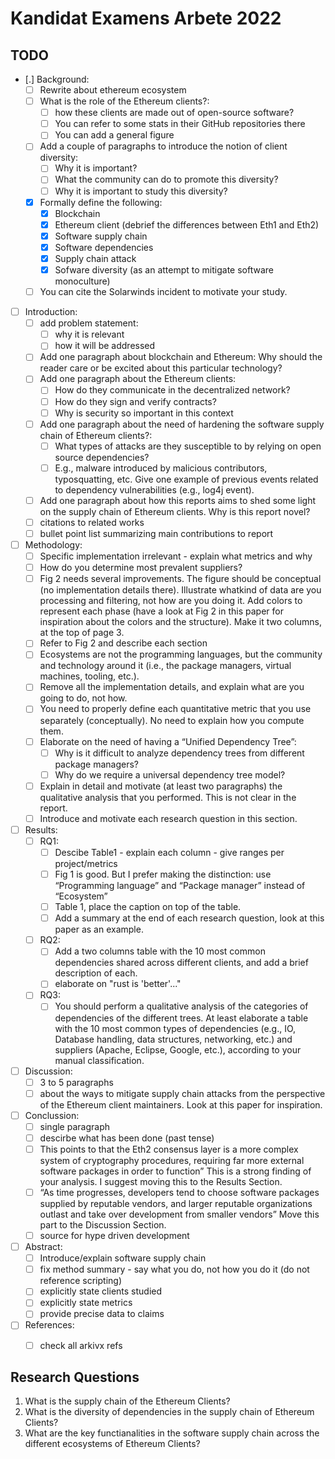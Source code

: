 # Kandidat Examens Arbete 2022

## TODO

- [.] Background:
    - [ ] Rewrite about ethereum ecosystem
    - [ ] What is the role of the Ethereum clients?:
        - [ ] how these clients are made out of open-source software?
        - [ ] You can refer to some stats in their GitHub repositories there
        - [ ] You can add a general figure
    - [ ] Add a couple of paragraphs to introduce the notion of client diversity:
        - [ ] Why it is important?
        - [ ] What the community can do to promote this diversity?
        - [ ] Why it is important to study this diversity?
    - [X] Formally define the following:
        - [X] Blockchain
        - [X] Ethereum client (debrief the differences between Eth1 and Eth2)
        - [X] Software supply chain
        - [X] Software dependencies
        - [X] Supply chain attack
        - [X] Sofware diversity (as an attempt to mitigate software monoculture)
    - [ ] You can cite the Solarwinds incident to motivate your study.
- [ ] Introduction:
    - [ ] add problem statement:
        - [ ] why it is relevant
        - [ ] how it will be addressed
    - [ ] Add one paragraph about blockchain and Ethereum: Why should the reader care or be excited about this particular technology?
    - [ ] Add one paragraph about the Ethereum clients:
        - [ ] How do they communicate in the decentralized network?
        - [ ] How do they sign and verify contracts? 
        - [ ] Why is security so important in this context
    - [ ] Add one paragraph about the need of hardening the software supply chain of Ethereum clients?:
        - [ ] What types of attacks are they susceptible to by relying on open source dependencies?
        - [ ] E.g., malware introduced by malicious contributors, typosquatting, etc. Give one example of previous events related to dependency vulnerabilities (e.g., log4j event).
    - [ ] Add one paragraph about how this reports aims to shed some light on the supply chain of Ethereum clients. Why is this report novel?
    - [ ] citations to related works
    - [ ] bullet point list summarizing main contributions to report
- [ ] Methodology:
    - [ ] Specific implementation irrelevant - explain what metrics and why
    - [ ] How do you determine most prevalent suppliers?
    - [ ] Fig 2 needs several improvements. The figure should be conceptual (no implementation details there). Illustrate whatkind of data are you processing and filtering, not how are you doing it. Add colors to represent each phase (have a look at Fig 2 in this paper for inspiration about the colors and the structure). Make it two columns, at the top of page 3. 
    - [ ] Refer to Fig 2 and describe each section
    - [ ] Ecosystems are not the programming languages, but the community and technology around it (i.e., the package managers, virtual machines, tooling, etc.). 
    - [ ] Remove all the implementation details, and explain what are you going to do, not how.
    - [ ] You need to properly define each quantitative metric that you use separately (conceptually). No need to explain how you compute them.
    - [ ] Elaborate on the need of having a “Unified Dependency Tree”:
        - [ ] Why is it difficult to analyze dependency trees from different package managers?
        - [ ] Why do we require a universal dependency tree model?
    - [ ] Explain in detail and motivate (at least two paragraphs) the qualitative analysis that you performed. This is not clear in the report. 
    - [ ] Introduce and motivate each research question in this section.
- [ ] Results:
    - [ ] RQ1:
        - [ ] Descibe Table1 - explain each column - give ranges per project/metrics
        - [ ] Fig 1 is good. But I prefer making the distinction: use “Programming language” and “Package manager” instead of “Ecosystem”
        - [ ] Table 1, place the caption on top of the table.
        - [ ] Add a summary at the end of each research question, look at this paper as an example.
    - [ ] RQ2:
        - [ ] Add a two columns table with the 10 most common dependencies shared across different clients, and add a brief description of each.
        - [ ] elaborate on "rust is 'better'..."
    - [ ] RQ3:
        - [ ] You should perform a qualitative analysis of the categories of dependencies of the different trees. At least elaborate a table with the 10 most common types of dependencies (e.g., IO, Database handling, data structures, networking, etc.) and suppliers (Apache, Eclipse, Google, etc.), according to your manual classification.
- [ ] Discussion:
    - [ ] 3 to 5 paragraphs 
    - [ ] about the ways to mitigate supply chain attacks from the perspective of the Ethereum client maintainers. Look at this paper for inspiration.
- [ ] Conclussion:
    - [ ] single paragraph
    - [ ] descirbe what has been done (past tense)
    - [ ] This points to that the Eth2 consensus layer is a more complex system of cryptography procedures, requiring far more external software packages in order to function” This is a strong finding of your analysis. I suggest moving this to the Results Section.
    - [ ] “As time progresses, developers tend to choose software packages supplied by reputable vendors, and larger reputable organizations outlast and take over development from smaller vendors” Move this part to the Discussion Section.
    - [ ] source for hype driven development
- [ ] Abstract:
    - [ ] Introduce/explain software supply chain
    - [ ] fix method summary - say what you do, not how you do it (do not reference scripting)
    - [ ] explicitly state clients studied
    - [ ] explicitly state metrics
    - [ ] provide precise data to claims
- [ ] References:
    - [ ] check all arkivx refs


## Research Questions
1. What is the supply chain of the Ethereum Clients?
2. What is the diversity of dependencies in the supply chain of Ethereum Clients?
3. What are the key functianalities in the software supply chain across the different ecosystems of Ethereum Clients?

